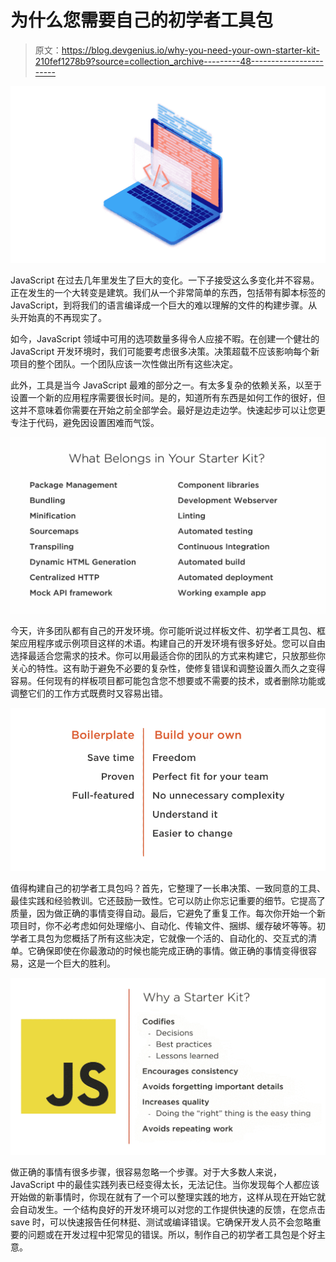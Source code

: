 # 为什么您需要自己的初学者工具包

> 原文：<https://blog.devgenius.io/why-you-need-your-own-starter-kit-210fef1278b9?source=collection_archive---------48----------------------->

![](img/a3cefb64572fbe34c3d536c81c82e9e9.png)

JavaScript 在过去几年里发生了巨大的变化。一下子接受这么多变化并不容易。正在发生的一个大转变是建筑。我们从一个非常简单的东西，包括带有脚本标签的 JavaScript，到将我们的语言编译成一个巨大的难以理解的文件的构建步骤。从头开始真的不再现实了。

如今，JavaScript 领域中可用的选项数量多得令人应接不暇。在创建一个健壮的 JavaScript 开发环境时，我们可能要考虑很多决策。决策超载不应该影响每个新项目的整个团队。一个团队应该一次性做出所有这些决定。

此外，工具是当今 JavaScript 最难的部分之一。有太多复杂的依赖关系，以至于设置一个新的应用程序需要很长时间。是的，知道所有东西是如何工作的很好，但这并不意味着你需要在开始之前全部学会。最好是边走边学。快速起步可以让您更专注于代码，避免因设置困难而气馁。

![](img/a9a96e55764019bb96c52232f4093f9d.png)

今天，许多团队都有自己的开发环境。你可能听说过样板文件、初学者工具包、框架应用程序或示例项目这样的术语。构建自己的开发环境有很多好处。您可以自由选择最适合您需求的技术。你可以用最适合你的团队的方式来构建它，只放那些你关心的特性。这有助于避免不必要的复杂性，使修复错误和调整设置久而久之变得容易。任何现有的样板项目都可能包含您不想要或不需要的技术，或者删除功能或调整它们的工作方式既费时又容易出错。

![](img/5fab90683847a6b39f59eb63b588abb9.png)

值得构建自己的初学者工具包吗？首先，它整理了一长串决策、一致同意的工具、最佳实践和经验教训。它还鼓励一致性。它可以防止你忘记重要的细节。它提高了质量，因为做正确的事情变得自动。最后，它避免了重复工作。每次你开始一个新项目时，你不必考虑如何处理缩小、自动化、传输文件、捆绑、缓存破坏等等。初学者工具包为您概括了所有这些决定，它就像一个活的、自动化的、交互式的清单。它确保即使在你最激动的时候也能完成正确的事情。做正确的事情变得很容易，这是一个巨大的胜利。

![](img/32006e5459b201a961dc3cf058d757b0.png)

做正确的事情有很多步骤，很容易忽略一个步骤。对于大多数人来说，JavaScript 中的最佳实践列表已经变得太长，无法记住。当你发现每个人都应该开始做的新事情时，你现在就有了一个可以整理实践的地方，这样从现在开始它就会自动发生。一个结构良好的开发环境可以对您的工作提供快速的反馈，在您点击 save 时，可以快速报告任何林挺、测试或编译错误。它确保开发人员不会忽略重要的问题或在开发过程中犯常见的错误。所以，制作自己的初学者工具包是个好主意。